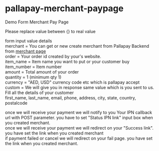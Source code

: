 # pallapay-merchant-paypage
Demo Form Merchant Pay Page

Please replace value between {} to real value<br />

form input value details<br />
merchant = You can get or new create merchant from Pallapay Backend from [merchant page](https://www.pallapay.com/account/merchants) <br />
order = Your order id created by your's website.<br />
item_name = Item name you want to put or your customer buy<br />
item_number = Item number<br />
amount = Total amount of your order<br />
quantity = 1 (minimum qty 1)<br />
currency = "AED, USD" currency code etc which is pallapay accept<br />
custom = We will give you in response same value which is you sent to us.<br />
Fill all the details of your customer <br />
first_name, last_name, email, phone, address, city, state, country, postalcode<br />


once we will receive your payment we will notify to you Your IPN callback url with POST parameter. you have to set "Status IPN link" input box when you created merchant. <br />
once we will receive your payment we will redirect on your "Success link". you have set the link when you created merchant<br />
if payment failed or cancel we will redirect on your fail page. you have set the link when you created merchant.<br />